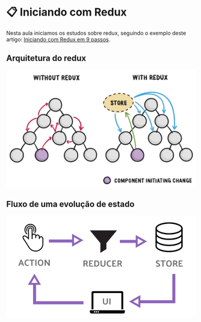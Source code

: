 # 📋 Iniciando com Redux

Nesta aula iniciamos os estudos sobre redux, seguindo o exemplo deste artigo: [Iniciando com Redux em 9 passos](https://medium.com/reactbrasil/iniciando-com-redux-c14ca7b7dcf).

## Arquitetura do redux

![Arquitetura do redux](./src/assets/arquitetura-redux.png)

## Fluxo de uma evolução de estado

![Fluxo de uma evolução de estado](./src/assets/fluxo-redux.png)
